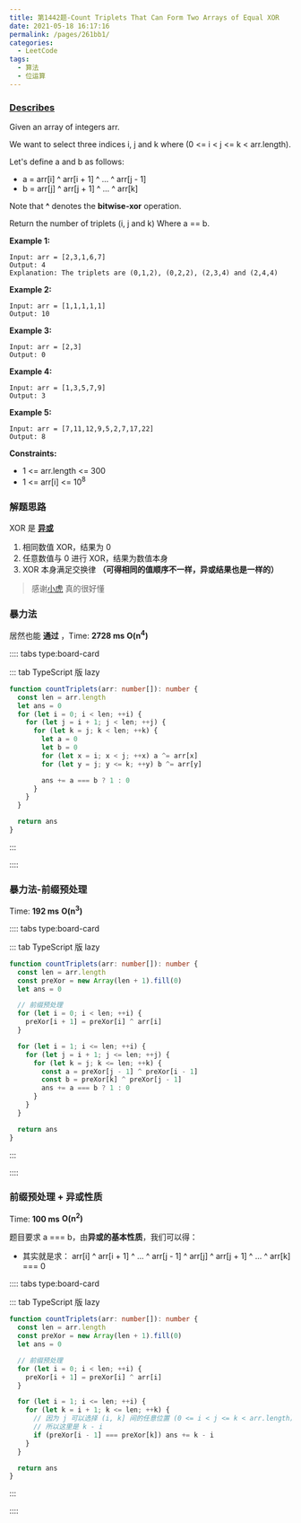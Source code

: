 ```yaml
---
title: 第1442题-Count Triplets That Can Form Two Arrays of Equal XOR
date: 2021-05-18 16:17:16
permalink: /pages/261bb1/
categories:
  - LeetCode
tags:
  - 算法
  - 位运算
---
```


### [Describes](https://leetcode-cn.com/problems/count-triplets-that-can-form-two-arrays-of-equal-xor/)

Given an array of integers <span class="span-shadow">arr</span>.

We want to select three indices <span class="span-shadow">i</span>, <span class="span-shadow">j</span> and <span class="span-shadow">k</span> where (<span class="span-shadow">0 <= i < j <= k < arr.length</span>).

Let's define a and b as follows:

- <span class="span-shadow">a = arr[i] ^ arr[i + 1] ^ ... ^ arr[j - 1]</span>
- <span class="span-shadow">b = arr[j] ^ arr[j + 1] ^ ... ^ arr[k]</span>

Note that **^** denotes the **bitwise-xor** operation.

Return the number of triplets (<span class="span-shadow">i</span>, <span class="span-shadow">j</span> and <span class="span-shadow">k</span>) Where <span class="span-shadow">a == b</span>.

<!-- more -->

**Example 1:**

```
Input: arr = [2,3,1,6,7]
Output: 4
Explanation: The triplets are (0,1,2), (0,2,2), (2,3,4) and (2,4,4)
```

**Example 2:**

```
Input: arr = [1,1,1,1,1]
Output: 10
```

**Example 3:**

```
Input: arr = [2,3]
Output: 0
```

**Example 4:**

```
Input: arr = [1,3,5,7,9]
Output: 3
```

**Example 5:**

```
Input: arr = [7,11,12,9,5,2,7,17,22]
Output: 8
```

**Constraints:**

- <span class="span-shadow">1 <= arr.length <= 300</span>
- <span class="span-shadow">1 <= arr[i] <= 10<sup>8</sup></span>

### 解题思路

<span class="span-shadow">XOR</span> 是 **[异或](https://xiaojun996.top/pages/339ea6/#%E5%BC%82%E6%88%96%E8%BF%90%E7%AE%97)**

1. 相同数值 <span class="span-shadow">XOR</span>，结果为 <span class="span-shadow">0</span>
2. 任意数值与 <span class="span-shadow">0</span> 进行 <span class="span-shadow">XOR</span>，结果为数值本身
3. <span class="span-shadow">XOR</span> 本身满足交换律 **（可得相同的值顺序不一样，异或结果也是一样的）**

> 感谢[小虎](https://leetcode-cn.com/problems/count-triplets-that-can-form-two-arrays-of-equal-xor/solution/xin-shou-pian-qian-ru-shen-chu-xi-lie-1-cnk37/) 真的很好懂

### 暴力法

居然也能 **通过** ，Time: **2728 ms** **O(n<sup>4</sup>)**

:::: tabs type:board-card

::: tab TypeScript 版 lazy

```TypeScript
function countTriplets(arr: number[]): number {
  const len = arr.length
  let ans = 0
  for (let i = 0; i < len; ++i) {
    for (let j = i + 1; j < len; ++j) {
      for (let k = j; k < len; ++k) {
        let a = 0
        let b = 0
        for (let x = i; x < j; ++x) a ^= arr[x]
        for (let y = j; y <= k; ++y) b ^= arr[y]

        ans += a === b ? 1 : 0
      }
    }
  }

  return ans
}
```

:::

::::

### 暴力法-前缀预处理

Time: **192 ms** **O(n<sup>3</sup>)**

:::: tabs type:board-card

::: tab TypeScript 版 lazy

```TypeScript
function countTriplets(arr: number[]): number {
  const len = arr.length
  const preXor = new Array(len + 1).fill(0)
  let ans = 0

  // 前缀预处理
  for (let i = 0; i < len; ++i) {
    preXor[i + 1] = preXor[i] ^ arr[i]
  }

  for (let i = 1; i <= len; ++i) {
    for (let j = i + 1; j <= len; ++j) {
      for (let k = j; k <= len; ++k) {
        const a = preXor[j - 1] ^ preXor[i - 1]
        const b = preXor[k] ^ preXor[j - 1]
        ans += a === b ? 1 : 0
      }
    }
  }

  return ans
}
```

:::

::::

### 前缀预处理 + 异或性质

Time: **100 ms** **O(n<sup>2</sup>)**

题目要求 <span class="span-shadow">a === b</span>，由**异或的基本性质**，我们可以得：

- 其实就是求： <span class="span-shadow">arr[i] ^ arr[i + 1] ^ ... ^ arr[j - 1] ^ arr[j] ^ arr[j + 1] ^ ... ^ arr[k] === 0</span>

:::: tabs type:board-card

::: tab TypeScript 版 lazy

```TypeScript
function countTriplets(arr: number[]): number {
  const len = arr.length
  const preXor = new Array(len + 1).fill(0)
  let ans = 0

  // 前缀预处理
  for (let i = 0; i < len; ++i) {
    preXor[i + 1] = preXor[i] ^ arr[i]
  }

  for (let i = 1; i <= len; ++i) {
    for (let k = i + 1; k <= len; ++k) {
      // 因为 j 可以选择 (i, k] 间的任意位置 (0 <= i < j <= k < arr.length)
      // 所以这里是 k - i
      if (preXor[i - 1] === preXor[k]) ans += k - i
    }
  }

  return ans
}
```

:::

::::
